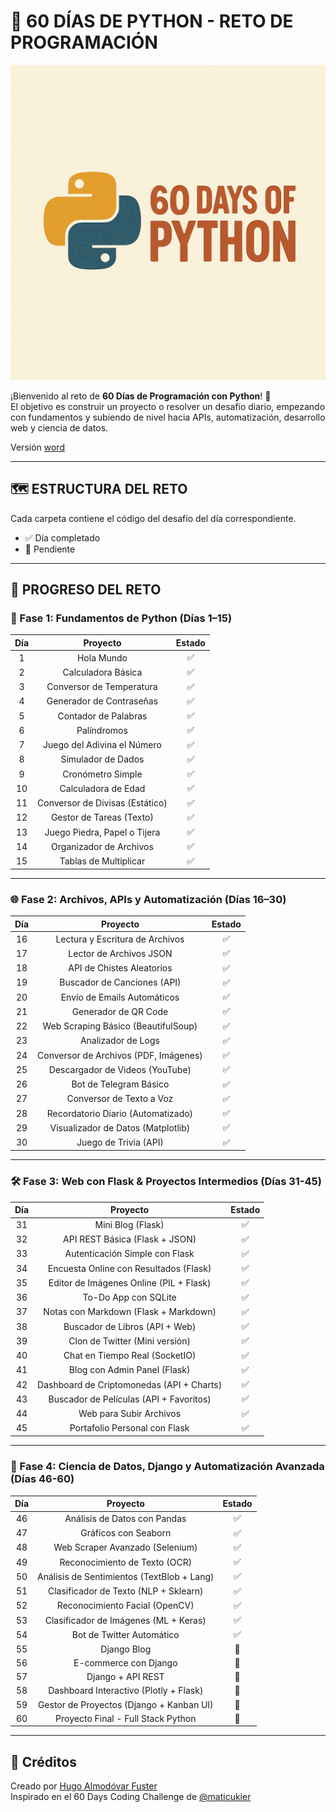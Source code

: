 # 🐍 60 DÍAS DE PYTHON - RETO DE PROGRAMACIÓN

![Logo](assets/img/60DaysOfPython.png)

¡Bienvenido al reto de **60 Días de Programación con Python**! 🚀  
El objetivo es construir un proyecto o resolver un desafío diario, empezando con fundamentos y subiendo de nivel hacia
APIs, automatización, desarrollo web y ciencia de datos.

Versión [word](https://docs.google.com/document/d/1kbTi_IZrkIQ7h4ZOMg-QYWSi0fN63-pTFT2p9lhOiGY/edit?usp=sharing)

---

## 🗺️ ESTRUCTURA DEL RETO

Cada carpeta contiene el código del desafío del día correspondiente.

- ✅ Día completado
- 🔲 Pendiente

---

## 📅 PROGRESO DEL RETO

### 🧩 Fase 1: Fundamentos de Python (Días 1–15)

| Día |            Proyecto             | Estado |
|:---:|:-------------------------------:|:------:|
|  1  |           Hola Mundo            |   ✅    |
|  2  |       Calculadora Básica        |   ✅    |
|  3  |    Conversor de Temperatura     |   ✅    |
|  4  |    Generador de Contraseñas     |   ✅    |
|  5  |      Contador de Palabras       |   ✅    |
|  6  |           Palíndromos           |   ✅    |
|  7  |   Juego del Adivina el Número   |   ✅    |
|  8  |       Simulador de Dados        |   ✅    |
|  9  |        Cronómetro Simple        |   ✅    |
| 10  |       Calculadora de Edad       |   ✅    |
| 11  | Conversor de Divisas (Estático) |   ✅    |
| 12  |    Gestor de Tareas (Texto)     |   ✅    |
| 13  |  Juego Piedra, Papel o Tijera   |   ✅    |
| 14  |     Organizador de Archivos     |   ✅    |
| 15  |      Tablas de Multiplicar      |   ✅    |

---

### 🌐 Fase 2: Archivos, APIs y Automatización (Días 16–30)

| Día |               Proyecto                | Estado |
|:---:|:-------------------------------------:|:------:|
| 16  |    Lectura y Escritura de Archivos    |   ✅    |
| 17  |        Lector de Archivos JSON        |   ✅    |
| 18  |       API de Chistes Aleatorios       |   ✅    |
| 19  |      Buscador de Canciones (API)      |   ✅    |
| 20  |      Envío de Emails Automáticos      |   ✅    |
| 21  |         Generador de QR Code          |   ✅    |
| 22  |  Web Scraping Básico (BeautifulSoup)  |   ✅    |
| 23  |          Analizador de Logs           |   ✅    |
| 24  | Conversor de Archivos (PDF, Imágenes) |   ✅    |
| 25  |    Descargador de Videos (YouTube)    |   ✅    |
| 26  |        Bot de Telegram Básico         |   ✅    |
| 27  |       Conversor de Texto a Voz        |   ✅    |
| 28  |  Recordatorio Diario (Automatizado)   |   ✅    |
| 29  |  Visualizador de Datos (Matplotlib)   |   ✅    |
| 30  |         Juego de Trivia (API)         |   ✅    |

---

### 🛠️ Fase 3: Web con Flask & Proyectos Intermedios (Días 31-45)

| Día |                 Proyecto                  | Estado |
|:---:|:-----------------------------------------:|:------:|
| 31  |             Mini Blog (Flask)             |   ✅    |
| 32  |      API REST Básica (Flask + JSON)       |   ✅    |
| 33  |      Autenticación Simple con Flask       |   ✅    |
| 34  |  Encuesta Online con Resultados (Flask)   |   ✅    |
| 35  |  Editor de Imágenes Online (PIL + Flask)  |   ✅    |
| 36  |           To-Do App con SQLite            |   ✅    |
| 37  |   Notas con Markdown (Flask + Markdown)   |   ✅    |
| 38  |      Buscador de Libros (API + Web)       |   ✅    |
| 39  |      Clon de Twitter (Mini versión)       |   ✅    |
| 40  |      Chat en Tiempo Real (SocketIO)       |   ✅    |
| 41  |       Blog con Admin Panel (Flask)        |   ✅    |
| 42  | Dashboard de Criptomonedas (API + Charts) |   ✅    |
| 43  |  Buscador de Películas (API + Favoritos)  |   ✅    |
| 44  |          Web para Subir Archivos          |   ✅    |
| 45  |       Portafolio Personal con Flask       |   ✅    |

---

### 🔬 Fase 4: Ciencia de Datos, Django y Automatización Avanzada (Días 46-60)

| Día |                  Proyecto                  | Estado |
|:---:|:------------------------------------------:|:------:|
| 46  |        Análisis de Datos con Pandas        |   ✅    |
| 47  |            Gráficos con Seaborn            |   ✅    |
| 48  |      Web Scraper Avanzado (Selenium)       |   ✅    |
| 49  |       Reconocimiento de Texto (OCR)        |   ✅    |
| 50  | Análisis de Sentimientos (TextBlob + Lang) |   ✅    |
| 51  |   Clasificador de Texto (NLP + Sklearn)    |   ✅    |
| 52  |       Reconocimiento Facial (OpenCV)       |   ✅    |
| 53  |   Clasificador de Imágenes (ML + Keras)    |   ✅    |
| 54  |         Bot de Twitter Automático          |   ✅    |
| 55  |                Django Blog                 |   🔲   |
| 56  |           E-commerce con Django            |   🔲   |
| 57  |             Django + API REST              |   🔲   |
| 58  |   Dashboard Interactivo (Plotly + Flask)   |   🔲   |
| 59  |  Gestor de Proyectos (Django + Kanban UI)  |   🔲   |
| 60  |     Proyecto Final - Full Stack Python     |   🔲   |

---

## 📌 Créditos

Creado por [Hugo Almodóvar Fuster](https://www.linkedin.com/in/hugoalmodovar/)  
Inspirado en el 60 Days Coding Challenge de [@maticukier](https://www.linkedin.com/in/matias-cukier-034004230/)

